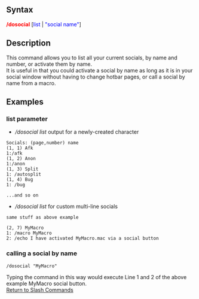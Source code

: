 ## Syntax

**<span style="color:red">/dosocial</span>** \[<span style="color:blue">list</span> \| <span style="color:blue">"social
name"</span>\]

## Description

This command allows you to list all your current socials, by name and number, or activate them by name.  
It is useful in that you could activate a social by name as long as it is in your social window without having to change
hotbar pages, or call a social by name from a macro.

## Examples

### list parameter

-   */dosocial list* output for a newly-created character

<!-- -->

    Socials: (page,number) name
    (1, 1) Afk
    1:/afk
    (1, 2) Anon
    1:/anon
    (1, 3) Split
    1: /autosplit
    (1, 4) Bug
    1: /bug

    ...and so on

-   */dosocial list* for custom multi-line socials

<!-- -->

    same stuff as above example

    (2, 7) MyMacro
    1: /macro MyMacro
    2: /echo I have activated MyMacro.mac via a social button

### calling a social by name

    /dosocial "MyMacro"

Typing the command in this way would execute Line 1 and 2 of the above example MyMacro social button.  
[Return to Slash Commands](slash-commands.md)


